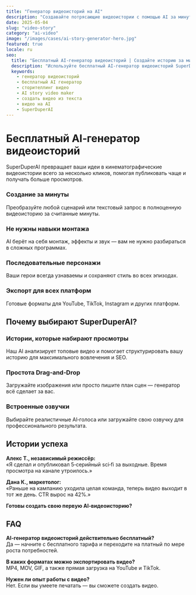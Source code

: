 ```yaml
---
title: "Генератор видеоисторий на AI"
description: "Создавайте потрясающие видеоистории с помощью AI за минуты — без навыков монтажа."
date: 2025-05-04
slug: "video-story"
category: "ai-video"
image: "/images/cases/ai-story-generator-hero.jpg"
featured: true
locale: ru
seo:
  title: "Бесплатный AI‑генератор видеоисторий | Создайте историю за минуты | SuperDuperAI"
  description: "Используйте бесплатный AI‑генератор видеоисторий SuperDuperAI, чтобы быстро превратить текст в видео. Идеально для YouTube, TikTok, Instagram."
  keywords:
    - генератор видеоисторий
    - бесплатный AI генератор
    - сторителлинг видео
    - AI story video maker
    - создать видео из текста
    - видео на AI
    - SuperDuperAI
---
```


# Бесплатный AI‑генератор видеоисторий

SuperDuperAI превращает ваши идеи в кинематографические видеоистории всего за несколько кликов, помогая публиковать чаще и получать больше просмотров.

### Создание за минуты

Преобразуйте любой сценарий или текстовый запрос в полноценную видеоисторию за считанные минуты.


  ### Не нужны навыки монтажа

AI берёт на себя монтаж, эффекты и звук — вам не нужно разбираться в сложных программах.


  ### Последовательные персонажи

Ваши герои всегда узнаваемы и сохраняют стиль во всех эпизодах.


  ### Экспорт для всех платформ

Готовые форматы для YouTube, TikTok, Instagram и других платформ.




## Почему выбирают SuperDuperAI?

### Истории, которые набирают просмотры

Наш AI анализирует топовые видео и помогает структурировать вашу историю для максимального вовлечения и SEO.

### Простота Drag‑and‑Drop

Загружайте изображения или просто пишите план сцен — генератор всё сделает за вас.

### Встроенные озвучки

Выбирайте реалистичные AI‑голоса или загружайте свою озвучку для профессионального результата.

## Истории успеха

**Алекс Т., независимый режиссёр:**  
«Я сделал и опубликовал 5‑серийный sci‑fi за выходные. Время просмотра на канале утроилось.»

**Дана К., маркетолог:**  
«Раньше на кампанию уходила целая команда, теперь видео выходит в тот же день. CTR вырос на 42%.»

**Готовы создать свою первую AI‑видеоисторию?**

## FAQ

**AI‑генератор видеоисторий действительно бесплатный?**  
Да — начните с бесплатного тарифа и переходите на платный по мере роста потребностей.

**В каких форматах можно экспортировать видео?**  
MP4, MOV, GIF, а также прямая загрузка на YouTube и TikTok.

**Нужен ли опыт работы с видео?**  
Нет. Если вы умеете печатать — вы сможете создать видео.
